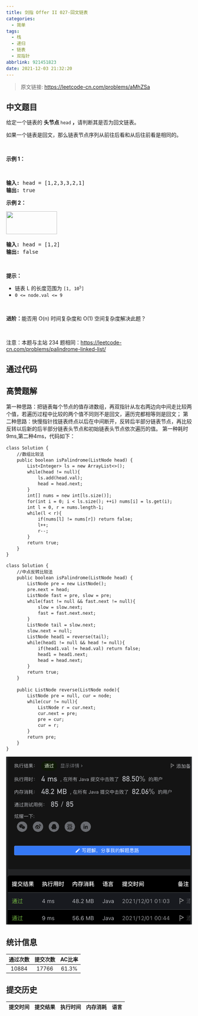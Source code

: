 ```yaml
---
title: 剑指 Offer II 027-回文链表
categories:
  - 简单
tags:
  - 栈
  - 递归
  - 链表
  - 双指针
abbrlink: 921451823
date: 2021-12-03 21:32:20
---
```


> 原文链接: https://leetcode-cn.com/problems/aMhZSa




## 中文题目
<div><p>给定一个链表的 <strong>头节点&nbsp;</strong><code>head</code><strong>&nbsp;，</strong>请判断其是否为回文链表。</p>

<p>如果一个链表是回文，那么链表节点序列从前往后看和从后往前看是相同的。</p>

<p>&nbsp;</p>

<p><strong>示例 1：</strong></p>

<p><strong><img alt="" src="https://pic.leetcode-cn.com/1626421737-LjXceN-image.png" /></strong></p>

<pre>
<strong>输入:</strong> head = [1,2,3,3,2,1]
<strong>输出:</strong> true</pre>

<p><strong>示例 2：</strong></p>

<p><strong><img alt="" src="https://pic.leetcode-cn.com/1626422231-wgvnWh-image.png" style="width: 138px; height: 62px;" /></strong></p>

<pre>
<strong>输入:</strong> head = [1,2]
<strong>输出:</strong> false
</pre>

<p>&nbsp;</p>

<p><strong>提示：</strong></p>

<ul>
	<li>链表 L 的长度范围为 <code>[1, 10<sup><span style="font-size: 9.449999809265137px;">5</span></sup>]</code></li>
	<li><code>0&nbsp;&lt;= node.val &lt;= 9</code></li>
</ul>

<p>&nbsp;</p>

<p><strong>进阶：</strong>能否用&nbsp;O(n) 时间复杂度和 O(1) 空间复杂度解决此题？</p>

<p>&nbsp;</p>

<p><meta charset="UTF-8" />注意：本题与主站 234&nbsp;题相同：<a href="https://leetcode-cn.com/problems/palindrome-linked-list/">https://leetcode-cn.com/problems/palindrome-linked-list/</a></p>
</div>

## 通过代码
<RecoDemo>
</RecoDemo>


## 高赞题解
第一种思路：把链表每个节点的值存进数组，再双指针从左右两边向中间走比较两个值，若遍历过程中比较的两个值不同则不是回文，遍历完都相等则是回文；
第二种思路：快慢指针找链表终点以后在中间断开，反转后半部分链表节点，再比较反转以后新的后半部分链表头节点和初始链表头节点依次遍历的值。
第一种耗时9ms,第二种4ms，代码如下：
```
class Solution {
    //数组比较法
    public boolean isPalindrome(ListNode head) {
        List<Integer> ls = new ArrayList<>();
        while(head != null){
            ls.add(head.val);
            head = head.next;
        }
        int[] nums = new int[ls.size()];
        for(int i = 0; i < ls.size(); ++i) nums[i] = ls.get(i);
        int l = 0, r = nums.length-1;
        while(l < r){
            if(nums[l] != nums[r]) return false;
            l++;
            r--;
        }
        return true;
    }
}
```
```
class Solution {
    //中点反转比较法
    public boolean isPalindrome(ListNode head) {
        ListNode pre = new ListNode();
        pre.next = head;
        ListNode fast = pre, slow = pre;
        while(fast != null && fast.next != null){
            slow = slow.next;
            fast = fast.next.next;
        }
        ListNode tail = slow.next;
        slow.next = null;
        ListNode head1 = reverse(tail);
        while(head1 != null && head != null){
            if(head1.val != head.val) return false;
            head1 = head1.next;
            head = head.next;
        }
        return true;
    }

    public ListNode reverse(ListNode node){
        ListNode pre = null, cur = node;
        while(cur != null){
            ListNode r = cur.next;
            cur.next = pre;
            pre = cur;
            cur = r;
        }
        return pre;
    }
}
```
![截屏2021-12-01 上午1.05.11.png](../images/aMhZSa-0.png)




## 统计信息
| 通过次数 | 提交次数 | AC比率 |
| :------: | :------: | :------: |
|    10884    |    17766    |   61.3%   |

## 提交历史
| 提交时间 | 提交结果 | 执行时间 |  内存消耗  | 语言 |
| :------: | :------: | :------: | :--------: | :--------: |
